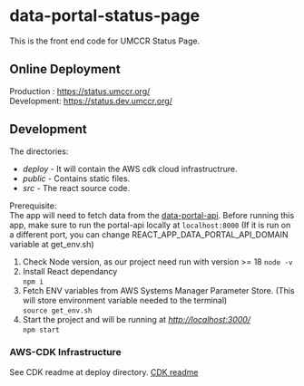 # data-portal-status-page

This is the front end code for UMCCR Status Page.

## Online Deployment

Production : <https://status.umccr.org/>  
Development: <https://status.dev.umccr.org/>

## Development

The directories:

- _deploy_ - It will contain the AWS cdk cloud infrastructrure.
- _public_ - Contains static files.
- _src_ - The react source code.

Prerequisite:  
The app will need to fetch data from the [data-portal-api](https://github.com/umccr/data-portal-apis). Before running this app, make sure to run the portal-api locally at `localhost:8000` (If it is run on a different port, you can change REACT_APP_DATA_PORTAL_API_DOMAIN variable at get_env.sh)

1. Check Node version, as our project need run with version >= 18
   `node -v`
2. Install React dependancy  
   `npm i`
3. Fetch ENV variables from AWS Systems Manager Parameter Store. (This will store environment variable needed to the terminal)  
   `source get_env.sh`
4. Start the project and will be running at _<http://localhost:3000/>_  
   `npm start`

### AWS-CDK Infrastructure

See CDK readme at deploy directory. [CDK readme](deploy/README.md)
